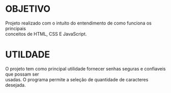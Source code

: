 # OBJETIVO
Projeto realizado com o intuíto do entendimento de como funciona os principais<br>
conceitos de HTML, CSS E JavaScript.

# UTILDADE
O projeto tem como principal utilidade fornecer senhas seguras e confiaveis que possam ser<br>
usadas. O programa permite a seleção de quantidade de caracteres desejada.
